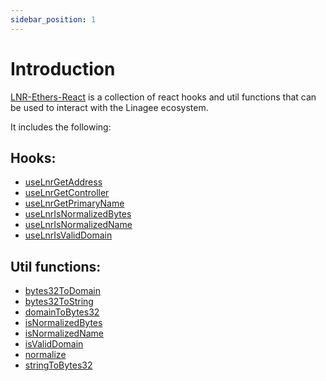 ```yaml
---
sidebar_position: 1
---
```


# Introduction

[LNR-Ethers-React](https://www.npmjs.com/package/@linagee/lnr-ethers-react) is a collection of react hooks and util functions that can be used to interact with the 
Linagee ecosystem. 

It includes the following:

## Hooks:
- [useLnrGetAddress](hooks%2FuseLnrGetAddress.mdx)
- [useLnrGetController](hooks%2FuseLnrGetController.mdx)
- [useLnrGetPrimaryName](hooks%2FuseLnrGetPrimaryName.mdx)
- [useLnrIsNormalizedBytes](hooks%2FuseLnrIsNormalizedBytes.mdx)
- [useLnrIsNormalizedName](hooks%2FuseLnrIsNormalizedName.mdx)
- [useLnrIsValidDomain](hooks%2FuseLnrIsValidDomain.mdx)


## Util functions:
- [bytes32ToDomain](utils%2Fbytes32ToDomain.mdx)
- [bytes32ToString](utils%2Fbytes32ToString.mdx)
- [domainToBytes32](utils%2FdomainToBytes32.mdx)
- [isNormalizedBytes](utils%2FisNormalizedBytes.mdx)
- [isNormalizedName](utils%2FisNormalizedName.mdx)
- [isValidDomain](utils%2FisValidDomain.mdx)
- [normalize](utils%2Fnormalize.mdx)
- [stringToBytes32](utils%2FstringToBytes32.mdx)
